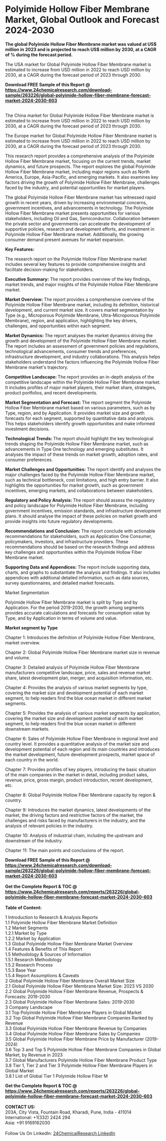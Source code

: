 <h1>Polyimide Hollow Fiber Membrane Market, Global Outlook and Forecast 2024-2030</h1><p><strong>The global Polyimide Hollow Fiber Membrane market was valued at US$ million in 2023 and is projected to reach US$ million by 2030, at a CAGR of % during the forecast period.</strong></p><p>
</p><p>The USA market for Global Polyimide Hollow Fiber Membrane market is estimated to increase from USD million in 2022 to reach USD million by 2030, at a CAGR during the forecast period of 2023 through 2030.</p><div><b>Download FREE Sample of this Report @ 
            <a href="https://www.24chemicalresearch.com/download-sample/263226/global-polyimide-hollow-fiber-membrane-forecast-market-2024-2030-603">
            https://www.24chemicalresearch.com/download-sample/263226/global-polyimide-hollow-fiber-membrane-forecast-market-2024-2030-603</a></b></div><br><p>
</p><p>The China market for Global Polyimide Hollow Fiber Membrane market is estimated to increase from USD million in 2022 to reach USD million by 2030, at a CAGR during the forecast period of 2023 through 2030.</p><p>
</p><p>The Europe market for Global Polyimide Hollow Fiber Membrane market is estimated to increase from USD million in 2022 to reach USD million by 2030, at a CAGR during the forecast period of 2023 through 2030.</p><p>
</p><p>This research report provides a comprehensive analysis of the Polyimide Hollow Fiber Membrane market, focusing on the current trends, market dynamics, and future prospects. The report explores the global Polyimide Hollow Fiber Membrane market, including major regions such as North America, Europe, Asia-Pacific, and emerging markets. It also examines key factors driving the growth of Polyimide Hollow Fiber Membrane, challenges faced by the industry, and potential opportunities for market players.</p><p>
The global Polyimide Hollow Fiber Membrane market has witnessed rapid growth in recent years, driven by increasing environmental concerns, government incentives, and advancements in technology. The Polyimide Hollow Fiber Membrane market presents opportunities for various stakeholders, including Oil and Gas, Semiconductor. Collaboration between the private sector and governments can accelerate the development of supportive policies, research and development efforts, and investment in Polyimide Hollow Fiber Membrane market. Additionally, the growing consumer demand present avenues for market expansion.</p><p>
<strong>Key Features:</strong></p><p>
The research report on the Polyimide Hollow Fiber Membrane market includes several key features to provide comprehensive insights and facilitate decision-making for stakeholders.</p><p>
<strong>Executive Summary:</strong> The report provides overview of the key findings, market trends, and major insights of the Polyimide Hollow Fiber Membrane market.</p><p>
<strong>Market Overview: </strong>The report provides a comprehensive overview of the Polyimide Hollow Fiber Membrane market, including its definition, historical development, and current market size. It covers market segmentation by Type (e.g., Microporous Polyimide Membrane, Ultra-Microporous Polyimide Membrane), region, and application, highlighting the key drivers, challenges, and opportunities within each segment.</p><p>
<strong>Market Dynamics: </strong>The report analyses the market dynamics driving the growth and development of the Polyimide Hollow Fiber Membrane market. The report includes an assessment of government policies and regulations, technological advancements, consumer trends and preferences, infrastructure development, and industry collaborations. This analysis helps stakeholders understand the factors influencing the Polyimide Hollow Fiber Membrane market's trajectory.</p><p>
<strong>Competitive Landscape: </strong>The report provides an in-depth analysis of the competitive landscape within the Polyimide Hollow Fiber Membrane market. It includes profiles of major market players, their market share, strategies, product portfolios, and recent developments.</p><p>
<strong>Market Segmentation and Forecast:</strong> The report segment the Polyimide Hollow Fiber Membrane market based on various parameters, such as by Type, region, and by Application. It provides market size and growth forecasts for each segment, supported by quantitative data and analysis. This helps stakeholders identify growth opportunities and make informed investment decisions.</p><p>
<strong>Technological Trends: </strong>The report should highlight the key technological trends shaping the Polyimide Hollow Fiber Membrane market, such as advancements in Type One technology and emerging substitutes. It analyses the impact of these trends on market growth, adoption rates, and consumer preferences.</p><p>
<strong>Market Challenges and Opportunities:</strong> The report identify and analyses the major challenges faced by the Polyimide Hollow Fiber Membrane market, such as technical bottleneck, cost limitations, and high entry barrier. It also highlights the opportunities for market growth, such as government incentives, emerging markets, and collaborations between stakeholders.</p><p>
<strong>Regulatory and Policy Analysis: </strong>The report should assess the regulatory and policy landscape for Polyimide Hollow Fiber Membrane, including government incentives, emission standards, and infrastructure development plans. It should analyse the impact of these policies on market growth and provide insights into future regulatory developments.</p><p>
<strong>Recommendations and Conclusion: </strong>The report conclude with actionable recommendations for stakeholders, such as Application One Consumer, policymakers, investors, and infrastructure providers. These recommendations should be based on the research findings and address key challenges and opportunities within the Polyimide Hollow Fiber Membrane market.</p><p>
<strong>Supporting Data and Appendices:</strong> The report include supporting data, charts, and graphs to substantiate the analysis and findings. It also includes appendices with additional detailed information, such as data sources, survey questionnaires, and detailed market forecasts.</p><p>
Market Segmentation</p><p>
Polyimide Hollow Fiber Membrane market is split by Type and by Application. For the period 2019-2030, the growth among segments provides accurate calculations and forecasts for consumption value by Type, and by Application in terms of volume and value.</p><p>
<strong>Market segment by Type</strong></p><p>
</p><p>
</p><p>
</p><p>
</p><p></p><p>
</p><p>
Chapter 1: Introduces the definition of Polyimide Hollow Fiber Membrane, market overview.</p><p>
Chapter 2: Global Polyimide Hollow Fiber Membrane market size in revenue and volume.</p><p>
Chapter 3: Detailed analysis of Polyimide Hollow Fiber Membrane manufacturers competitive landscape, price, sales and revenue market share, latest development plan, merger, and acquisition information, etc.</p><p>
Chapter 4: Provides the analysis of various market segments by type, covering the market size and development potential of each market segment, to help readers find the blue ocean market in different market segments.</p><p>
Chapter 5: Provides the analysis of various market segments by application, covering the market size and development potential of each market segment, to help readers find the blue ocean market in different downstream markets.</p><p>
Chapter 6: Sales of Polyimide Hollow Fiber Membrane in regional level and country level. It provides a quantitative analysis of the market size and development potential of each region and its main countries and introduces the market development, future development prospects, market space of each country in the world.</p><p>
Chapter 7: Provides profiles of key players, introducing the basic situation of the main companies in the market in detail, including product sales, revenue, price, gross margin, product introduction, recent development, etc.</p><p>
Chapter 8: Global Polyimide Hollow Fiber Membrane capacity by region &amp; country.</p><p>
Chapter 9: Introduces the market dynamics, latest developments of the market, the driving factors and restrictive factors of the market, the challenges and risks faced by manufacturers in the industry, and the analysis of relevant policies in the industry.</p><p>
Chapter 10: Analysis of industrial chain, including the upstream and downstream of the industry.</p><p>
Chapter 11: The main points and conclusions of the report.</p><div><b>Download FREE Sample of this Report @ 
            <a href="https://www.24chemicalresearch.com/download-sample/263226/global-polyimide-hollow-fiber-membrane-forecast-market-2024-2030-603">
            https://www.24chemicalresearch.com/download-sample/263226/global-polyimide-hollow-fiber-membrane-forecast-market-2024-2030-603</a></b></div><br><div><b>Get the Complete Report & TOC @ 
            <a href="https://www.24chemicalresearch.com/reports/263226/global-polyimide-hollow-fiber-membrane-forecast-market-2024-2030-603">
            https://www.24chemicalresearch.com/reports/263226/global-polyimide-hollow-fiber-membrane-forecast-market-2024-2030-603</a></b></div><br>
            <b>Table of Content:</b><p>1 Introduction to Research & Analysis Reports<br />
    1.1 Polyimide Hollow Fiber Membrane Market Definition<br />
    1.2 Market Segments<br />
        1.2.1 Market by Type<br />
        1.2.2 Market by Application<br />
    1.3 Global Polyimide Hollow Fiber Membrane Market Overview<br />
    1.4 Features & Benefits of This Report<br />
    1.5 Methodology & Sources of Information<br />
        1.5.1 Research Methodology<br />
        1.5.2 Research Process<br />
        1.5.3 Base Year<br />
        1.5.4 Report Assumptions & Caveats<br />
2 Global Polyimide Hollow Fiber Membrane Overall Market Size<br />
    2.1 Global Polyimide Hollow Fiber Membrane Market Size: 2023 VS 2030<br />
    2.2 Global Polyimide Hollow Fiber Membrane Revenue, Prospects & Forecasts: 2019-2030<br />
    2.3 Global Polyimide Hollow Fiber Membrane Sales: 2019-2030<br />
3 Company Landscape<br />
    3.1 Top Polyimide Hollow Fiber Membrane Players in Global Market<br />
    3.2 Top Global Polyimide Hollow Fiber Membrane Companies Ranked by Revenue<br />
    3.3 Global Polyimide Hollow Fiber Membrane Revenue by Companies<br />
    3.4 Global Polyimide Hollow Fiber Membrane Sales by Companies<br />
    3.5 Global Polyimide Hollow Fiber Membrane Price by Manufacturer (2019-2024)<br />
    3.6 Top 3 and Top 5 Polyimide Hollow Fiber Membrane Companies in Global Market, by Revenue in 2023<br />
    3.7 Global Manufacturers Polyimide Hollow Fiber Membrane Product Type<br />
    3.8 Tier 1, Tier 2 and Tier 3 Polyimide Hollow Fiber Membrane Players in Global Market<br />
        3.8.1 List of Global Tier 1 Polyimide Hollow Fiber M</p><div><b>Get the Complete Report & TOC @ 
            <a href="https://www.24chemicalresearch.com/reports/263226/global-polyimide-hollow-fiber-membrane-forecast-market-2024-2030-603">
            https://www.24chemicalresearch.com/reports/263226/global-polyimide-hollow-fiber-membrane-forecast-market-2024-2030-603</a></b></div><br><b>CONTACT US:</b><br>
            203A, City Vista, Fountain Road, Kharadi, Pune, India - 411014<br>
            International: +1(332) 2424 294<br>
            Asia: +91 9169162030 <br><br>
            Follow Us On LinkedIn: <a href="https://www.linkedin.com/company/24chemicalresearch/">24ChemicalResearch LinkedIn</a>